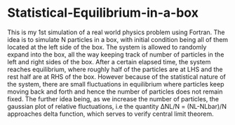 # Statistical-Equilibrium-in-a-box
This is my 1st simulation of a real world physics problem using Fortran. The idea is to simulate N particles in a box, with initial condition being all of them located at the left side of the box. The system is allowed to randomly expand into the box, all the way keeping track of number of particles in the left and right sides of the box. After a certain elapsed time, the system reaches equilibrium, where roughly half of the particles are at LHS and the rest half are at RHS of the box. However because of the statistical nature of the system, there are small fluctuations in equilibrium where particles keep moving back and forth and hence the number of particles does not remain fixed.
The further idea being, as we increase the number of particles, the gaussian plot of relative fluctuations, i.e the quantity ΔNL/N = (NL-NLbar)/N approaches delta function, which serves to verify central limit theorem.
